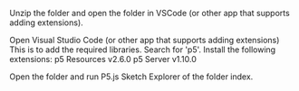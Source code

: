 Unzip the folder and open the folder in VSCode (or other app that supports adding extensions).

Open Visual Studio Code (or other app that supports adding extensions)
This is to add the required libraries.
Search for  'p5'.
Install the following extensions:
p5 Resources v2.6.0
p5 Server v1.10.0

Open the folder and run P5.js Sketch Explorer of the folder index.
